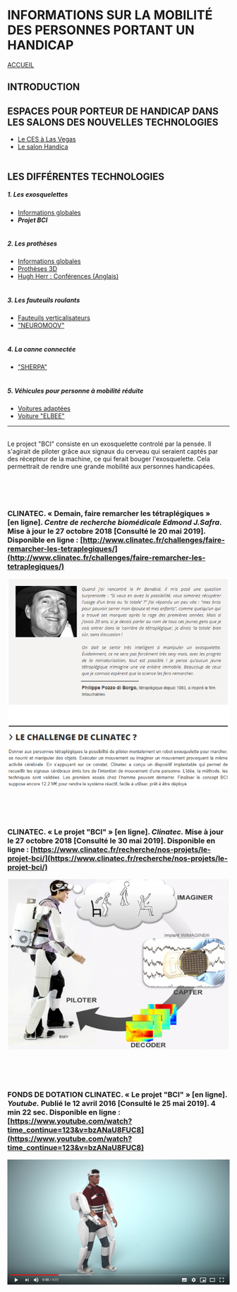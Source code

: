 # INFORMATIONS SUR LA MOBILITÉ DES PERSONNES PORTANT UN HANDICAP
[ACCUEIL](index.md)
## INTRODUCTION  

## ESPACES POUR PORTEUR DE HANDICAP DANS LES SALONS DES NOUVELLES TECHNOLOGIES 
* [Le CES à Las Vegas](ces.md)
* [Le salon Handica](handica.md)
<br/> <br/> 
## LES DIFFÉRENTES TECHNOLOGIES
##### 1. Les exosquelettes 
- [Informations globales](exoprésent.md)
- **_Projet BCI_**
<br/><br/>
##### 2. Les prothèses
- [Informations globales](Prothèseinfo.md)
- [Prothèses 3D](Prothèse3D.md)
- [Hugh Herr : Conférences (Anglais)](Hughvidéo.md)
<br/><br/>
##### 3. Les fauteuils roulants
- [Fauteuils verticalisateurs](FauteuilVertical.md)
- ["NEUROMOOV"](Neuromoov.md)
<br/><br/>
##### 4. La canne connectée
- ["SHERPA"](Canneconnectée.md)
<br/><br/>
##### 5. Véhicules pour personne à mobilité réduite
- [Voitures adaptées](Voitureadaptée.md)
- [Voiture "ELBEE"](Elbee.md)

----------------------------------------------------------
<br/>
Le project "BCI" consiste en un exosquelette controlé par la pensée. Il s'agirait de piloter grâce aux signaux du cerveau qui seraient captés par des récepteur de la machine, ce qui ferait bouger l'exosquelette. 
Cela permettrait de rendre une grande mobilité aux personnes handicapées.

<br/><br/><br/>

### CLINATEC. « Demain, faire remarcher les tétraplégiques » [en ligne]. _Centre de recherche biomédicale Edmond J.Safra_. Mise à jour le 27 octobre 2018 [Consulté le 20 mai 2019]. Disponible en ligne : [http://www.clinatec.fr/challenges/faire-remarcher-les-tetraplegiques/](http://www.clinatec.fr/challenges/faire-remarcher-les-tetraplegiques/)
![BCI1.PNG](images/BCI1.PNG "Introduction")

<br/><br/><br/>

### CLINATEC. « Le projet "BCI" » [en ligne]. _Clinatec._ Mise à jour le 27 octobre 2018 [Consulté le 30 mai 2019]. Disponible en ligne : [https://www.clinatec.fr/recherche/nos-projets/le-projet-bci/](https://www.clinatec.fr/recherche/nos-projets/le-projet-bci/)
![BCI2.PNG](images/BCI2.PNG "Le project BCI")

<br/><br/><br/>

### FONDS DE DOTATION CLINATEC. « Le projet "BCI" » [en ligne]. _Youtube._ Publié le 12 avril 2016 [Consulté le 25 mai 2019]. 4 min 22 sec. Disponible en ligne : [https://www.youtube.com/watch?time_continue=123&v=bzANaU8FUC8](https://www.youtube.com/watch?time_continue=123&v=bzANaU8FUC8)
![BCI3.PNG](images/BCI3.PNG "Vidéo du Project BCI") 
